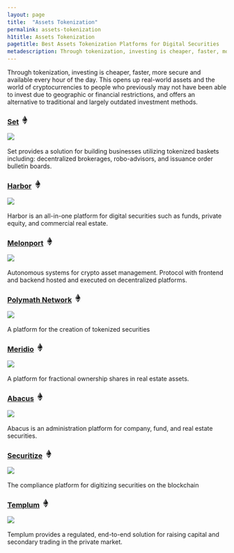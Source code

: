 ```yaml
---
layout: page
title:  "Assets Tokenization"
permalink: assets-tokenization
h1title: Assets Tokenization
pagetitle: Best Assets Tokenization Platforms for Digital Securities
metadescription: Through tokenization, investing is cheaper, faster, more secure and available every hour of the day.
---
```

Through tokenization, investing is cheaper, faster, more secure and available every hour of the day. This opens up real-world assets and the world of cryptocurrencies to people who previously may not have been able to invest due to geographic or financial restrictions, and offers an alternative to traditional and largely outdated investment methods.

### [Set](https://www.setprotocol.com/) ![](/images/ether.png)

![](//image.thum.io/get/width/500/crop/600/https://www.setprotocol.com/)

Set provides a solution for building businesses utilizing tokenized baskets including: decentralized brokerages, robo-advisors, and issuance order bulletin boards.

### [Harbor](https://harbor.com/) ![](/images/ether.png)

![](//image.thum.io/get/width/500/crop/600/https://harbor.com/)

Harbor is an all-in-one platform for digital securities such as funds, private equity, and commercial real estate.

### [Melonport](https://melonport.com/) ![](/images/ether.png)

![](//image.thum.io/get/width/500/crop/600/https://melonport.com/)

Autonomous systems for crypto asset management. Protocol with frontend and backend hosted and executed on decentralized platforms.

### [Polymath Network](https://polymath.network/) ![](/images/ether.png)

![](//image.thum.io/get/width/500/crop/600/https://polymath.network/)

A platform for the creation of tokenized securities

### [Meridio](https://www.meridio.co/) ![](/images/ether.png)

![](//image.thum.io/get/width/500/crop/600/https://www.meridio.co/)

A platform for fractional ownership shares in real estate assets.

### [Abacus](https://abacusfi.com/) ![](/images/ether.png)

![](//image.thum.io/get/width/500/crop/600/https://abacusfi.com/)

Abacus is an administration platform for company, fund, and real estate securities.

### [Securitize](https://www.securitize.io/) ![](/images/ether.png)

![](//image.thum.io/get/width/500/crop/600/https://www.securitize.io/)

The compliance platform for digitizing securities on the blockchain

### [Templum](https://templuminc.com/) ![](/images/ether.png)

![](//image.thum.io/get/width/500/crop/600/https://templuminc.com/)

Templum provides a regulated, end-to-end solution for raising capital and secondary trading in the private market.

